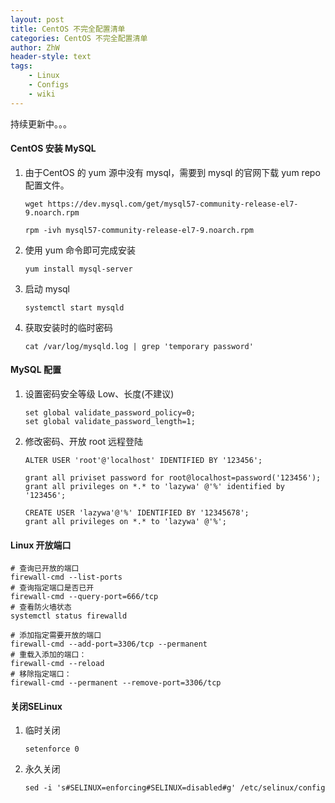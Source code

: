 ```yaml
---
layout: post
title: CentOS 不完全配置清单
categories: CentOS 不完全配置清单
author: ZhW
header-style: text
tags: 
    - Linux
    - Configs
    - wiki
---
```


持续更新中。。。

#### CentOS 安装 MySQL

1. 由于CentOS 的 yum 源中没有 mysql，需要到 mysql 的官网下载 yum repo 配置文件。

   ```shell
   wget https://dev.mysql.com/get/mysql57-community-release-el7-9.noarch.rpm
   
   rpm -ivh mysql57-community-release-el7-9.noarch.rpm
   ```

2. 使用 yum 命令即可完成安装

   ```shell
   yum install mysql-server
   ```

3. 启动 mysql

   ```shell
   systemctl start mysqld
   ```

4. 获取安装时的临时密码

   ```shell
   cat /var/log/mysqld.log | grep 'temporary password'
   ```

#### MySQL 配置

1. 设置密码安全等级 Low、长度(不建议)
   
   ```mysql
   set global validate_password_policy=0;
   set global validate_password_length=1;
   ```

2. 修改密码、开放 root 远程登陆
   
   ```mysql
   ALTER USER 'root'@'localhost' IDENTIFIED BY '123456';
   
   grant all priviset password for root@localhost=password('123456');
   grant all privileges on *.* to 'lazywa' @'%' identified by '123456';
   
   CREATE USER 'lazywa'@'%' IDENTIFIED BY '12345678';
   grant all privileges on *.* to 'lazywa' @'%';
   ```

#### Linux 开放端口

```shell
# 查询已开放的端口
firewall-cmd --list-ports
# 查询指定端口是否已开
firewall-cmd --query-port=666/tcp
# 查看防火墙状态
systemctl status firewalld

# 添加指定需要开放的端口
firewall-cmd --add-port=3306/tcp --permanent
# 重载入添加的端口：
firewall-cmd --reload
# 移除指定端口：
firewall-cmd --permanent --remove-port=3306/tcp
```

#### 关闭SELinux
1. 临时关闭
   
   ```shell
   setenforce 0
   ```

2. 永久关闭
   
   ```shell
   sed -i 's#SELINUX=enforcing#SELINUX=disabled#g' /etc/selinux/config
   ```
